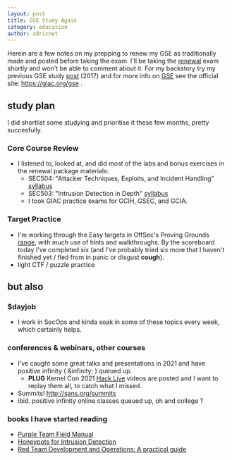 ```yaml
---
layout: post
title: GSE Study Again
category: education
author: adricnet
---
```


Herein are a few notes on my prepping to renew my GSE as traditionally made and posted before taking the exam. I'll be taking the [renewal](https://www.giac.org/certification/security-expert-gse#maintenance) exam shortly and won't be able to comment about it. For my backstory try my previous GSE study [post](http://www.dfirnotes.net/gse-study-list/) (2017) and for more info on [GSE](https://www.giac.org/certification/security-expert-gse) see the official site: https://giac.org/gse .

## study plan
I did shortlist some studying and prioritise it these few months, pretty succesfully.
### Core Course Review
* I listened to, looked at, and did most of the labs and bonus exercises in the renewal package materials:
  * SEC504: "Attacker Techniques, Exploits, and Incident Handling" [syllabus](https://www.sans.org/cyber-security-courses/hacker-techniques-exploits-incident-handling/)
  * SEC503: "Intrusion Detection in Depth" [syllabus](https://www.sans.org/cyber-security-courses/intrusion-detection-in-depth/)
  * I took GIAC practice exams for GCIH, GSEC, and GCIA.

### Target Practice
* I'm working through the Easy targets in OffSec's Proving Grounds [range](https://www.offensive-security.com/labs/), with much use of hints and walkthroughs. By the scoreboard today I've completed six (and I've probably tried six more that I haven't finished yet / fled from in panic or disgust **cough**).
* light CTF / puzzle practice

## but also
### $dayjob
* I work in SecOps and kinda soak in some of these topics every week, which certainly helps.

### conferences & webinars, other courses
* I've caught some great talks and presentations in 2021 and have positive infinity ( &infinity; ) queued up.
  * **PLUG** Kernel Con 2021 [Hack Live](https://kernelcon.org/) videos are posted and I want to replay them all, to catch what I missed. 
* Summits! http://sans.org/summits
* ibid. positive infinity online classes queued up, oh and college ?

### books I have started reading
* [Purple Team Field Manual](https://purpleteamfieldmanual.com/)
* [Honeypots for Intrusion Detection](https://www.networkdefense.io/library/building-intrusion-detection-honeypots/about/)
* [Red Team Development and Operations: A practical guide](https://redteam.guide/)
